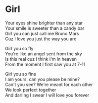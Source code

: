 # Girl

Your eyes shine brighter than any star  
Your smile is sweeter than a candy bar  
Girl you can just call me Bruno Mars  
Cuz I love you just the way you are  
  
Girl you so fly  
You're like an angel sent from the sky  
Is this real cuz I think I'm in heaven  
From the moment I first saw you at 7-11  
  
Girl you so fine  
I am yours, can you please be mine?  
Can't you see? We're meant for each other  
We look perfect together  
And darling I swear I will love you forever
